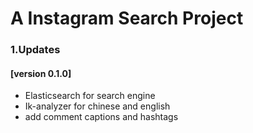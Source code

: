 # A Instagram Search Project

### 1.Updates

#### [version 0.1.0]

- Elasticsearch for search engine
- Ik-analyzer for chinese and english
- add comment captions and hashtags



